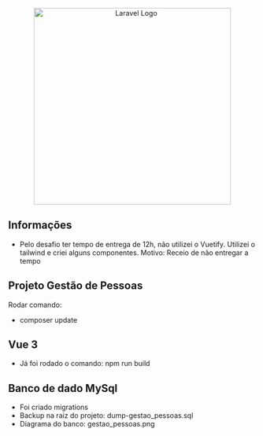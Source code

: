 <p align="center"><a href="https://laravel.com" target="_blank"><img src="https://raw.githubusercontent.com/laravel/art/master/logo-lockup/5%20SVG/2%20CMYK/1%20Full%20Color/laravel-logolockup-cmyk-red.svg" width="400" alt="Laravel Logo"></a></p>

## Informações
- Pelo desafio ter tempo de entrega de 12h, não utilizei o Vuetify. Utilizei o tailwind e criei alguns componentes. Motivo: Receio de não entregar a tempo

## Projeto Gestão de Pessoas

Rodar comando:
- composer update

## Vue 3
- Já foi rodado o comando: npm run build

## Banco de dado MySql
- Foi criado migrations
- Backup na raiz do projeto: dump-gestao_pessoas.sql
- Diagrama do banco: gestao_pessoas.png
